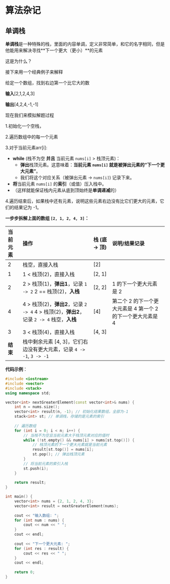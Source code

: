 # 算法杂记

## 单调栈

**单调栈**是一种特殊的栈，里面的内容单调，定义非常简单，和它的名字相同，但是他能用来解决寻找**下一个更大（更小）**的元素

这是为什么？

接下来用一个经典例子来解释

给定一个数组，找到右边第一个比它大的数

**输入**[2,1,2,4,3]

**输出**[4,2,4,-1,-1]

现在我们来模拟解题过程

1.初始化一个空栈，

2.遍历数组中的每一个元素

3.对于当前元素arr[i]:

+ **while** (栈不为空 **并且** 当前元素 `nums[i]` > 栈顶元素)：
  - **弹出**栈顶元素。这意味着：**当前元素 `nums[i]` 就是被弹出元素的“下一个更大元素”**。
  - 我们将这个对应关系（被弹出元素 -> `nums[i]`) 记录下来。
+ **将**当前元素 `nums[i]` 的**索引**（或值）压入栈中。
+ （这样就能保证栈内元素从底到顶始终是**单调递减**的） 

4.遍历结束后，如果栈中还有元素，说明这些元素右边没有比它们更大的元素，它们的结果记为 -1。

**一步步拆解上面的数组 `[2, 1, 2, 4, 3]`：**

| 当前元素 | 操作                                                         | 栈 (底 -> 顶) | 说明/结果记录                                               |
| :------- | :----------------------------------------------------------- | :------------ | :---------------------------------------------------------- |
| 2        | 栈空，直接入栈                                               | [2]           |                                                             |
| 1        | 1 < 栈顶(2)，直接入栈                                        | [2, 1]        |                                                             |
| 2        | 2 > 栈顶(1)，**弹出1**，记录 `1 -> 2` 2 == 栈顶(2)，**入栈** | [2, 2]        | 1 的下一个更大元素是 2                                      |
| 4        | 4 > 栈顶(2)，**弹出2**，记录 `2 -> 4` 4 > 栈顶(2)，**弹出2**，记录 `2 -> 4` 栈空，**入栈** | [4]           | 第二个 2 的下一个更大元素是 4 第一个 2 的下一个更大元素是 4 |
| 3        | 3 < 栈顶(4)，直接入栈                                        | [4, 3]        |                                                             |
| **结束** | 栈中剩余元素 [4, 3]，它们右边没有更大元素，记录 `4 -> -1`, `3 -> -1` |               |                                                             |

**代码示例**：

```c++
#include <iostream>
#include <vector>
#include <stack>
using namespace std;

vector<int> nextGreaterElement(const vector<int>& nums) {
    int n = nums.size();
    vector<int> result(n, -1); // 初始化结果数组，全部为-1
    stack<int> st; // 单调栈，存储的是元素的索引
    
    // 遍历数组
    for (int i = 0; i < n; i++) {
        // 当栈不为空且当前元素大于栈顶元素对应的值时
        while (!st.empty() && nums[i] > nums[st.top()]) {
            // 栈顶元素的下一个更大元素就是当前元素
            result[st.top()] = nums[i];
            st.pop(); // 弹出栈顶元素
        }
        // 将当前元素的索引入栈
        st.push(i);
    }
    
    return result;
}

int main() {
    vector<int> nums = {2, 1, 2, 4, 3};
    vector<int> result = nextGreaterElement(nums);
    
    cout << "输入数组: ";
    for (int num : nums) {
        cout << num << " ";
    }
    cout << endl;
    
    cout << "下一个更大元素: ";
    for (int res : result) {
        cout << res << " ";
    }
    cout << endl;
    
    return 0;
}
```


